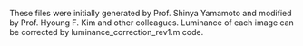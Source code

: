 These files were initially generated by Prof. Shinya Yamamoto and modified by Prof. Hyoung F. Kim and other colleagues.
Luminance of each image can be corrected by luminance_correction_rev1.m code.
